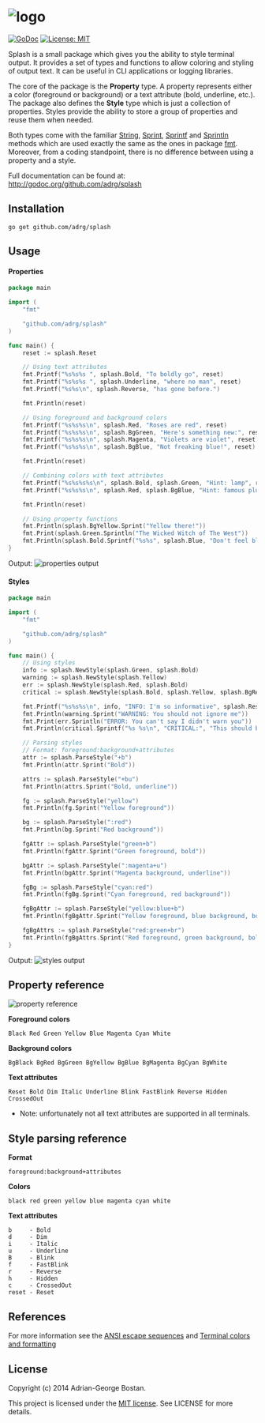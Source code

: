 ![logo](https://raw.githubusercontent.com/adrg/adrg.github.io/master/assets/projects/splash/logo.png)
======
[![GoDoc](http://img.shields.io/badge/godoc-reference-blue.svg?style=flat-square)](https://godoc.org/github.com/adrg/splash)
[![License: MIT](http://img.shields.io/badge/license-MIT-red.svg?style=flat-square)](http://opensource.org/licenses/MIT)

Splash is a small package which gives you the ability to style terminal output.
It provides a set of types and functions to allow coloring and styling of
output text. It can be useful in CLI applications or logging libraries.

The core of the package is the **Property** type. A property represents either
a color (foreground or background) or a text attribute (bold, underline, etc.).
The package also defines the **Style** type which is just a collection of
properties. Styles provide the ability to store a group of properties and
reuse them when needed.

Both types come with the familiar [String](http://godoc.org/fmt#String),
[Sprint](http://godoc.org/fmt#Sprint), [Sprintf](http://godoc.org/fmt#Sprintf)
and [Sprintln](http://godoc.org/fmt#Sprintf) methods which are used exactly
the same as the ones in package [fmt](http://godoc.org/fmt). Moreover, from a
coding standpoint, there is no difference between using a property and a style.

Full documentation can be found at: http://godoc.org/github.com/adrg/splash

## Installation
```
go get github.com/adrg/splash
```
## Usage

#### Properties
```go
package main

import (
    "fmt"

    "github.com/adrg/splash"
)

func main() {
	reset := splash.Reset

	// Using text attributes
	fmt.Printf("%s%s%s ", splash.Bold, "To boldly go", reset)
	fmt.Printf("%s%s%s ", splash.Underline, "where no man", reset)
	fmt.Printf("%s%s\n", splash.Reverse, "has gone before.")

	fmt.Println(reset)

	// Using foreground and background colors
	fmt.Printf("%s%s%s\n", splash.Red, "Roses are red", reset)
	fmt.Printf("%s%s%s\n", splash.BgGreen, "Here's something new:", reset)
	fmt.Printf("%s%s%s\n", splash.Magenta, "Violets are violet", reset)
	fmt.Printf("%s%s%s\n", splash.BgBlue, "Not freaking blue!", reset)

	fmt.Println(reset)

	// Combining colors with text attributes
	fmt.Printf("%s%s%s%s\n", splash.Bold, splash.Green, "Hint: lamp", reset)
	fmt.Printf("%s%s%s\n", splash.Red, splash.BgBlue, "Hint: famous plumbler")

	fmt.Println(reset)

	// Using property functions
	fmt.Println(splash.BgYellow.Sprint("Yellow there!"))
	fmt.Print(splash.Green.Sprintln("The Wicked Witch of The West"))
	fmt.Println(splash.Bold.Sprintf("%s%s", splash.Blue, "Don't feel blue!"))
}
```
Output:
![properties output](https://raw.githubusercontent.com/adrg/adrg.github.io/master/assets/projects/splash/properties.png)

#### Styles
```go
package main

import (
    "fmt"

    "github.com/adrg/splash"
)

func main() {
	// Using styles
	info := splash.NewStyle(splash.Green, splash.Bold)
	warning := splash.NewStyle(splash.Yellow)
	err := splash.NewStyle(splash.Red, splash.Bold)
	critical := splash.NewStyle(splash.Bold, splash.Yellow, splash.BgRed)

	fmt.Printf("%s%s%s\n", info, "INFO: I'm so informative", splash.Reset)
	fmt.Println(warning.Sprint("WARNING: You should not ignore me"))
	fmt.Print(err.Sprintln("ERROR: You can't say I didn't warn you"))
	fmt.Println(critical.Sprintf("%s %s\n", "CRITICAL:", "This should be good"))

	// Parsing styles
	// Format: foreground:background+attributes
	attr := splash.ParseStyle("+b")
	fmt.Println(attr.Sprint("Bold"))

	attrs := splash.ParseStyle("+bu")
	fmt.Println(attrs.Sprint("Bold, underline"))

	fg := splash.ParseStyle("yellow")
	fmt.Println(fg.Sprint("Yellow foreground"))

	bg := splash.ParseStyle(":red")
	fmt.Println(bg.Sprint("Red background"))

	fgAttr := splash.ParseStyle("green+b")
	fmt.Println(fgAttr.Sprint("Green foreground, bold"))

	bgAttr := splash.ParseStyle(":magenta+u")
	fmt.Println(bgAttr.Sprint("Magenta background, underline"))

	fgBg := splash.ParseStyle("cyan:red")
	fmt.Println(fgBg.Sprint("Cyan foreground, red background"))

	fgBgAttr := splash.ParseStyle("yellow:blue+b")
	fmt.Println(fgBgAttr.Sprint("Yellow foreground, blue background, bold"))

	fgBgAttrs := splash.ParseStyle("red:green+br")
	fmt.Println(fgBgAttrs.Sprint("Red foreground, green background, bold, reverse"))
}
```
Output:
![styles output](https://raw.githubusercontent.com/adrg/adrg.github.io/master/assets/projects/splash/styles.png)

## Property reference
![property reference](https://raw.githubusercontent.com/adrg/adrg.github.io/master/assets/projects/splash/colors.png)

**Foreground colors**
```
Black Red Green Yellow Blue Magenta Cyan White
```

**Background colors**
```
BgBlack BgRed BgGreen BgYellow BgBlue BgMagenta BgCyan BgWhite
```

**Text attributes**
```
Reset Bold Dim Italic Underline Blink FastBlink Reverse Hidden CrossedOut
```

 * Note: unfortunately not all text attributes are supported in all terminals.

## Style parsing reference

**Format**
```
foreground:background+attributes
```

**Colors**
```
black red green yellow blue magenta cyan white
```

**Text attributes**
```
b     - Bold
d     - Dim
i     - Italic
u     - Underline
B     - Blink
f     - FastBlink
r     - Reverse
h     - Hidden
c     - CrossedOut
reset - Reset
```

## References
For more information see the [ANSI escape sequences](http://en.wikipedia.org/wiki/ANSI_escape_code#Colors)
and [Terminal colors and formatting](http://misc.flogisoft.com/bash/tip_colors_and_formatting)

## License
Copyright (c) 2014 Adrian-George Bostan.

This project is licensed under the [MIT license](http://opensource.org/licenses/MIT). See LICENSE for more details.
